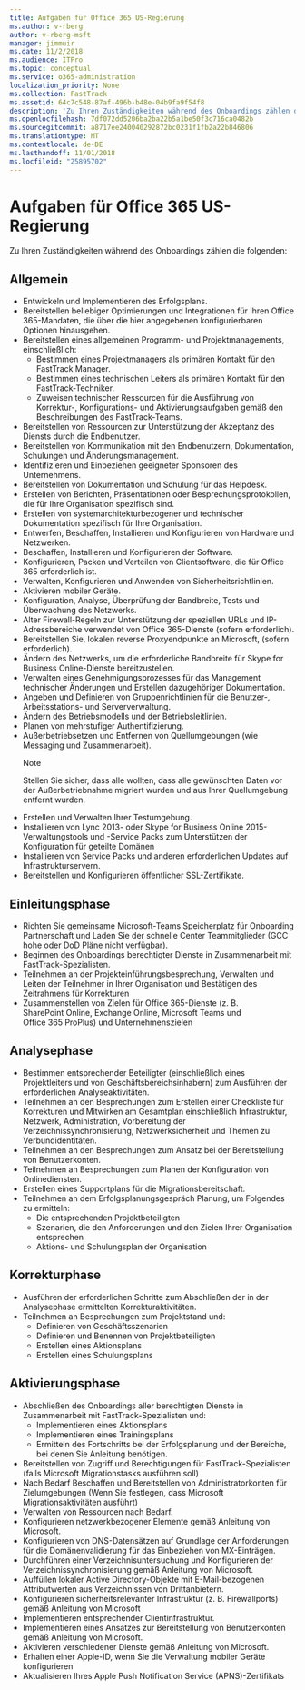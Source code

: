 ```yaml
---
title: Aufgaben für Office 365 US-Regierung
ms.author: v-rberg
author: v-rberg-msft
manager: jimmuir
ms.date: 11/2/2018
ms.audience: ITPro
ms.topic: conceptual
ms.service: o365-administration
localization_priority: None
ms.collection: FastTrack
ms.assetid: 64c7c548-87af-496b-b48e-04b9fa9f54f8
description: 'Zu Ihren Zuständigkeiten während des Onboardings zählen die folgenden:'
ms.openlocfilehash: 7df072dd5206ba2ba22b5a1be50f3c716ca0482b
ms.sourcegitcommit: a8717ee240040292872bc0231f1fb2a22b846806
ms.translationtype: MT
ms.contentlocale: de-DE
ms.lasthandoff: 11/01/2018
ms.locfileid: "25895702"
---
```

# <a name="your-responsibilities-for-office-365-us-government"></a>Aufgaben für Office 365 US-Regierung

Zu Ihren Zuständigkeiten während des Onboardings zählen die folgenden:
  
## <a name="general"></a>Allgemein

- Entwickeln und Implementieren des Erfolgsplans.   
- Bereitstellen beliebiger Optimierungen und Integrationen für Ihren Office 365-Mandaten, die über die hier angegebenen konfigurierbaren Optionen hinausgehen.    
- Bereitstellen eines allgemeinen Programm- und Projektmanagements, einschließlich:     
  - Bestimmen eines Projektmanagers als primären Kontakt für den FastTrack Manager.   
  - Bestimmen eines technischen Leiters als primären Kontakt für den FastTrack-Techniker.  
  - Zuweisen technischer Ressourcen für die Ausführung von Korrektur-, Konfigurations- und Aktivierungsaufgaben gemäß den Beschreibungen des FastTrack-Teams.   
- Bereitstellen von Ressourcen zur Unterstützung der Akzeptanz des Diensts durch die Endbenutzer.    
- Bereitstellen von Kommunikation mit den Endbenutzern, Dokumentation, Schulungen und Änderungsmanagement.    
- Identifizieren und Einbeziehen geeigneter Sponsoren des Unternehmens.     
- Bereitstellen von Dokumentation und Schulung für das Helpdesk.     
- Erstellen von Berichten, Präsentationen oder Besprechungsprotokollen, die für Ihre Organisation spezifisch sind.     
- Erstellen von systemarchitekturbezogener und technischer Dokumentation spezifisch für Ihre Organisation.     
- Entwerfen, Beschaffen, Installieren und Konfigurieren von Hardware und Netzwerken.    
- Beschaffen, Installieren und Konfigurieren der Software.     
- Konfigurieren, Packen und Verteilen von Clientsoftware, die für Office 365 erforderlich ist.    
- Verwalten, Konfigurieren und Anwenden von Sicherheitsrichtlinien.    
- Aktivieren mobiler Geräte.    
- Konfiguration, Analyse, Überprüfung der Bandbreite, Tests und Überwachung des Netzwerks. 
- Alter Firewall-Regeln zur Unterstützung der speziellen URLs und IP-Adressbereiche verwendet von Office 365-Dienste (sofern erforderlich).
- Bereitstellen Sie, lokalen reverse Proxyendpunkte an Microsoft, (sofern erforderlich).     
- Ändern des Netzwerks, um die erforderliche Bandbreite für Skype for Business Online-Dienste bereitzustellen.   
- Verwalten eines Genehmigungsprozesses für das Management technischer Änderungen und Erstellen dazugehöriger Dokumentation.    
- Angeben und Definieren von Gruppenrichtlinien für die Benutzer-, Arbeitsstations- und Serververwaltung.    
- Ändern des Betriebsmodells und der Betriebsleitlinien.   
- Planen von mehrstufiger Authentifizierung.   
- Außerbetriebsetzen und Entfernen von Quellumgebungen (wie Messaging und Zusammenarbeit). 
    > [!NOTE]
    > Stellen Sie sicher, dass alle wollten, dass alle gewünschten Daten vor der Außerbetriebnahme migriert wurden und aus Ihrer Quellumgebung entfernt wurden.   
- Erstellen und Verwalten Ihrer Testumgebung.  
- Installieren von Lync 2013- oder Skype for Business Online 2015-Verwaltungstools und -Service Packs zum Unterstützen der Konfiguration für geteilte Domänen    
- Installieren von Service Packs und anderen erforderlichen Updates auf Infrastrukturservern.     
- Bereitstellen und Konfigurieren öffentlicher SSL-Zertifikate. 
    
## <a name="initiate-phase"></a>Einleitungsphase

- Richten Sie gemeinsame Microsoft-Teams Speicherplatz für Onboarding Partnerschaft und Laden Sie der schnelle Center Teammitglieder (GCC hohe oder DoD Pläne nicht verfügbar).   
- Beginnen des Onboardings berechtigter Dienste in Zusammenarbeit mit FastTrack-Spezialisten.    
- Teilnehmen an der Projekteinführungsbesprechung, Verwalten und Leiten der Teilnehmer in Ihrer Organisation und Bestätigen des Zeitrahmens für Korrekturen    
- Zusammenstellen von Zielen für Office 365-Dienste (z. B. SharePoint Online, Exchange Online, Microsoft Teams und Office 365 ProPlus) und Unternehmenszielen
    
## <a name="assess-phase"></a>Analysephase

- Bestimmen entsprechender Beteiligter (einschließlich eines Projektleiters und von Geschäftsbereichsinhabern) zum Ausführen der erforderlichen Analyseaktivitäten.    
- Teilnehmen an den Besprechungen zum Erstellen einer Checkliste für Korrekturen und Mitwirken am Gesamtplan einschließlich Infrastruktur, Netzwerk, Administration, Vorbereitung der Verzeichnissynchronisierung, Netzwerksicherheit und Themen zu Verbundidentitäten. 
- Teilnehmen an den Besprechungen zum Ansatz bei der Bereitstellung von Benutzerkonten.     
- Teilnehmen an Besprechungen zum Planen der Konfiguration von Onlinediensten.    
- Erstellen eines Supportplans für die Migrationsbereitschaft.    
- Teilnehmen an dem Erfolgsplanungsgespräch Planung, um Folgendes zu ermitteln:   
  - Die entsprechenden Projektbeteiligten   
  - Szenarien, die den Anforderungen und den Zielen Ihrer Organisation entsprechen   
  - Aktions- und Schulungsplan der Organisation
    
## <a name="remediate-phase"></a>Korrekturphase

- Ausführen der erforderlichen Schritte zum Abschließen der in der Analysephase ermittelten Korrekturaktivitäten.  
- Teilnehmen an Besprechungen zum Projektstand und:   
  - Definieren von Geschäftsszenarien  
  - Definieren und Benennen von Projektbeteiligten  
  - Erstellen eines Aktionsplans 
  - Erstellen eines Schulungsplans
    
## <a name="enable-phase"></a>Aktivierungsphase

- Abschließen des Onboardings aller berechtigten Dienste in Zusammenarbeit mit FastTrack-Spezialisten und:  
  - Implementieren eines Aktionsplans   
  - Implementieren eines Trainingsplans   
  - Ermitteln des Fortschritts bei der Erfolgsplanung und der Bereiche, bei denen Sie Anleitung benötigen.  
- Bereitstellen von Zugriff und Berechtigungen für FastTrack-Spezialisten (falls Microsoft Migrationstasks ausführen soll)   
- Nach Bedarf Beschaffen und Bereitstellen von Administratorkonten für Zielumgebungen (Wenn Sie festlegen, dass Microsoft Migrationsaktivitäten ausführt)    
- Verwalten von Ressourcen nach Bedarf.     
- Konfigurieren netzwerkbezogener Elemente gemäß Anleitung von Microsoft.    
- Konfigurieren von DNS-Datensätzen auf Grundlage der Anforderungen für die Domänenvalidierung für das Einbeziehen von MX-Einträgen.    
- Durchführen einer Verzeichnisuntersuchung und Konfigurieren der Verzeichnissynchronisierung gemäß Anleitung von Microsoft.   
- Auffüllen lokaler Active Directory-Objekte mit E-Mail-bezogenen Attributwerten aus Verzeichnissen von Drittanbietern.    
- Konfigurieren sicherheitsrelevanter Infrastruktur (z. B. Firewallports) gemäß Anleitung von Microsoft    
- Implementieren entsprechender Clientinfrastruktur.   
- Implementieren eines Ansatzes zur Bereitstellung von Benutzerkonten gemäß Anleitung von Microsoft.    
- Aktivieren verschiedener Dienste gemäß Anleitung von Microsoft.    
- Erhalten einer Apple-ID, wenn Sie die Verwaltung mobiler Geräte konfigurieren   
- Aktualisieren Ihres Apple Push Notification Service (APNS)-Zertifikats
    

  


